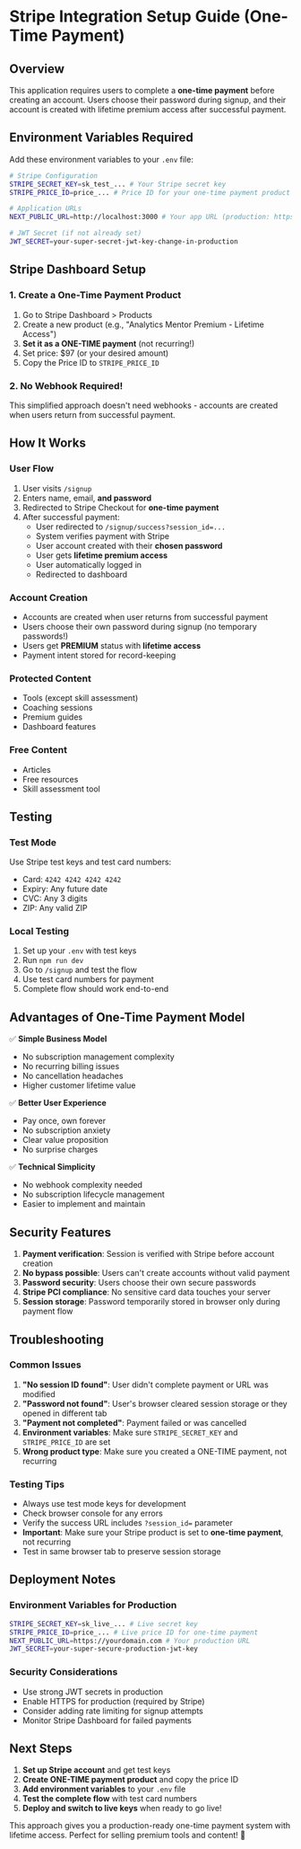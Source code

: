 # Stripe Integration Setup Guide (One-Time Payment)

## Overview
This application requires users to complete a **one-time payment** before creating an account. Users choose their password during signup, and their account is created with lifetime premium access after successful payment.

## Environment Variables Required

Add these environment variables to your `.env` file:

```bash
# Stripe Configuration
STRIPE_SECRET_KEY=sk_test_... # Your Stripe secret key
STRIPE_PRICE_ID=price_... # Price ID for your one-time payment product

# Application URLs
NEXT_PUBLIC_URL=http://localhost:3000 # Your app URL (production: https://yourdomain.com)

# JWT Secret (if not already set)
JWT_SECRET=your-super-secret-jwt-key-change-in-production
```

## Stripe Dashboard Setup

### 1. Create a One-Time Payment Product
1. Go to Stripe Dashboard > Products
2. Create a new product (e.g., "Analytics Mentor Premium - Lifetime Access")
3. **Set it as a ONE-TIME payment** (not recurring!)
4. Set price: $97 (or your desired amount)
5. Copy the Price ID to `STRIPE_PRICE_ID`

### 2. No Webhook Required! 
This simplified approach doesn't need webhooks - accounts are created when users return from successful payment.

## How It Works

### User Flow
1. User visits `/signup`
2. Enters name, email, **and password**
3. Redirected to Stripe Checkout for **one-time payment**
4. After successful payment:
   - User redirected to `/signup/success?session_id=...`
   - System verifies payment with Stripe
   - User account created with their **chosen password**
   - User gets **lifetime premium access**
   - User automatically logged in
   - Redirected to dashboard

### Account Creation
- Accounts are created when user returns from successful payment
- Users choose their own password during signup (no temporary passwords!)
- Users get **PREMIUM** status with **lifetime access**
- Payment intent stored for record-keeping

### Protected Content
- Tools (except skill assessment)
- Coaching sessions
- Premium guides
- Dashboard features

### Free Content
- Articles
- Free resources
- Skill assessment tool

## Testing

### Test Mode
Use Stripe test keys and test card numbers:
- Card: `4242 4242 4242 4242`
- Expiry: Any future date
- CVC: Any 3 digits
- ZIP: Any valid ZIP

### Local Testing
1. Set up your `.env` with test keys
2. Run `npm run dev`
3. Go to `/signup` and test the flow
4. Use test card numbers for payment
5. Complete flow should work end-to-end

## Advantages of One-Time Payment Model

✅ **Simple Business Model**
- No subscription management complexity
- No recurring billing issues
- No cancellation headaches
- Higher customer lifetime value

✅ **Better User Experience**
- Pay once, own forever
- No subscription anxiety
- Clear value proposition
- No surprise charges

✅ **Technical Simplicity**
- No webhook complexity needed
- No subscription lifecycle management
- Easier to implement and maintain

## Security Features

1. **Payment verification**: Session is verified with Stripe before account creation
2. **No bypass possible**: Users can't create accounts without valid payment
3. **Password security**: Users choose their own secure passwords
4. **Stripe PCI compliance**: No sensitive card data touches your server
5. **Session storage**: Password temporarily stored in browser only during payment flow

## Troubleshooting

### Common Issues
1. **"No session ID found"**: User didn't complete payment or URL was modified
2. **"Password not found"**: User's browser cleared session storage or they opened in different tab
3. **"Payment not completed"**: Payment failed or was cancelled
4. **Environment variables**: Make sure `STRIPE_SECRET_KEY` and `STRIPE_PRICE_ID` are set
5. **Wrong product type**: Make sure you created a ONE-TIME payment, not recurring

### Testing Tips
- Always use test mode keys for development
- Check browser console for any errors
- Verify the success URL includes `?session_id=` parameter
- **Important**: Make sure your Stripe product is set to **one-time payment**, not recurring
- Test in same browser tab to preserve session storage

## Deployment Notes

### Environment Variables for Production
```bash
STRIPE_SECRET_KEY=sk_live_... # Live secret key
STRIPE_PRICE_ID=price_... # Live price ID for one-time payment
NEXT_PUBLIC_URL=https://yourdomain.com # Your production URL
JWT_SECRET=your-super-secure-production-jwt-key
```

### Security Considerations
- Use strong JWT secrets in production
- Enable HTTPS for production (required by Stripe)
- Consider adding rate limiting for signup attempts
- Monitor Stripe Dashboard for failed payments

## Next Steps

1. **Set up Stripe account** and get test keys
2. **Create ONE-TIME payment product** and copy the price ID
3. **Add environment variables** to your `.env` file
4. **Test the complete flow** with test card numbers
5. **Deploy and switch to live keys** when ready to go live!

This approach gives you a production-ready one-time payment system with lifetime access. Perfect for selling premium tools and content! 🚀 